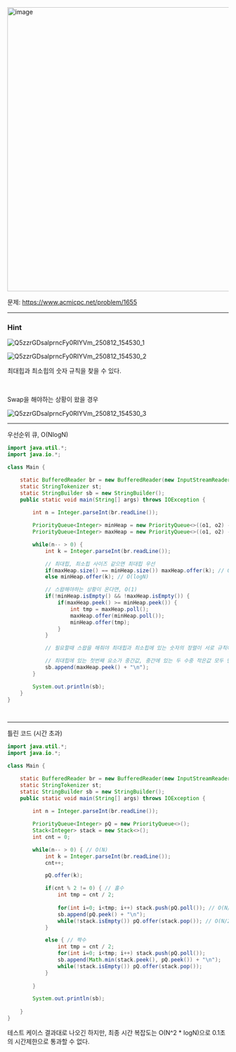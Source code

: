 <img width="1119" height="646" alt="image" src="https://github.com/user-attachments/assets/464b2601-5359-495c-9d60-334ecbc36680" />

문제: https://www.acmicpc.net/problem/1655

---

### Hint

![Q5zzrGDsalprncFy0RIYVm_250812_154530_1](https://github.com/user-attachments/assets/bbe27bb9-50ef-43cc-a9cd-4b21c9248c99)

![Q5zzrGDsalprncFy0RIYVm_250812_154530_2](https://github.com/user-attachments/assets/ff65affe-a029-407c-adb5-b518a6352d85)

최대힙과 최소힙의 숫자 규칙을 찾을 수 있다.

&nbsp;

Swap을 해야하는 상황이 왔을 경우

![Q5zzrGDsalprncFy0RIYVm_250812_154530_3](https://github.com/user-attachments/assets/ed80863d-5af6-42d8-98df-b094a532dff1)

---

우선순위 큐, O(NlogN)

```java
import java.util.*;
import java.io.*;

class Main {

    static BufferedReader br = new BufferedReader(new InputStreamReader(System.in));
    static StringTokenizer st;
    static StringBuilder sb = new StringBuilder();
    public static void main(String[] args) throws IOException {
        
        int n = Integer.parseInt(br.readLine());

        PriorityQueue<Integer> minHeap = new PriorityQueue<>((o1, o2) -> o1 - o2); 
        PriorityQueue<Integer> maxHeap = new PriorityQueue<>((o1, o2) -> o2 - o1);

        while(n-- > 0) {
            int k = Integer.parseInt(br.readLine());

            // 최대힙, 최소힙 사이즈 같으면 최대힙 우선
            if(maxHeap.size() == minHeap.size()) maxHeap.offer(k); // O(logN)
            else minHeap.offer(k); // O(logN)

            // 스왑해야하는 상황이 온다면, O(1)
            if(!minHeap.isEmpty() && !maxHeap.isEmpty()) {
                if(maxHeap.peek() >= minHeap.peek()) {
                    int tmp = maxHeap.poll();
                    maxHeap.offer(minHeap.poll());
                    minHeap.offer(tmp);
                }
            }

            // 필요할때 스왑을 해줘야 최대힙과 최소힙에 있는 숫자의 정렬이 서로 규칙에 맞게끔 설정된다.

            // 최대힙에 있는 첫번째 요소가 중간값, 중간에 있는 두 수중 작은값 모두 만족함.
            sb.append(maxHeap.peek() + "\n");
        }

        System.out.println(sb);
    }    
}

 
```

---

틀린 코드 (시간 초과)

```java
import java.util.*;
import java.io.*;

class Main {

    static BufferedReader br = new BufferedReader(new InputStreamReader(System.in));
    static StringTokenizer st;
    static StringBuilder sb = new StringBuilder();
    public static void main(String[] args) throws IOException {
        
        int n = Integer.parseInt(br.readLine());

        PriorityQueue<Integer> pQ = new PriorityQueue<>(); 
        Stack<Integer> stack = new Stack<>();
        int cnt = 0;

        while(n-- > 0) { // O(N)
            int k = Integer.parseInt(br.readLine());
            cnt++;

            pQ.offer(k);

            if(cnt % 2 != 0) { // 홀수
                int tmp = cnt / 2;
                
                for(int i=0; i<tmp; i++) stack.push(pQ.poll()); // O(N/2 * logN)
                sb.append(pQ.peek() + "\n");
                while(!stack.isEmpty()) pQ.offer(stack.pop()); // O(N/2 * logN)
            }

            else { // 짝수
                int tmp = cnt / 2;
                for(int i=0; i<tmp; i++) stack.push(pQ.poll());
                sb.append(Math.min(stack.peek(), pQ.peek()) + "\n");
                while(!stack.isEmpty()) pQ.offer(stack.pop());
            }
            
        }

        System.out.println(sb);
        
    }    
}

```

테스트 케이스 결과대로 나오긴 하지만, 최종 시간 복잡도는 O(N^2 * logN)으로 0.1초의 시간제한으로 통과할 수 없다.